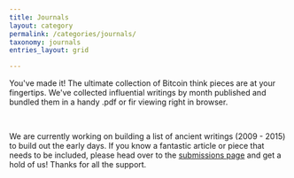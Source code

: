 ```yaml
---
title: Journals
layout: category
permalink: /categories/journals/
taxonomy: journals
entries_layout: grid

---
```


You've made it! The ultimate collection of Bitcoin think pieces are at your fingertips. We've collected influential writings by month published and bundled them in a handy .pdf or fir viewing right in browser. 

<br>

We are currently working on building a list of ancient writings (2009 - 2015) to build out the early days. If you know a fantastic article or piece that needs to be included, please head over to the [submissions page](https://cryptowords.github.io/submissions/) and get a hold of us! Thanks for all the support.